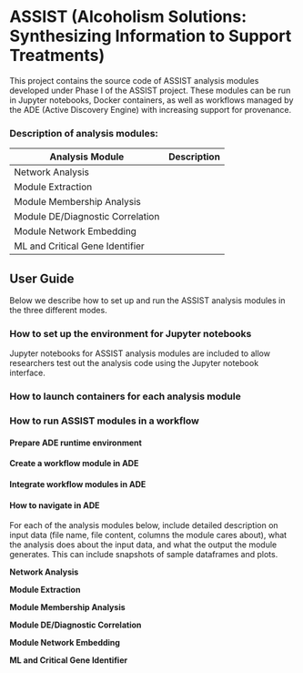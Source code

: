 # ASSIST (Alcoholism Solutions: Synthesizing Information to Support Treatments)

This project contains the source code of ASSIST analysis modules developed under Phase I of the ASSIST project. These modules can be run in Jupyter notebooks, Docker containers, as well as workflows managed by the ADE (Active Discovery Engine) with increasing support for provenance.

### Description of analysis modules:
| Analysis Module | Description |
|-------|-------------|
| Network Analysis | <brief description> |
| Module Extraction | <brief description> |
| Module Membership Analysis | <brief description> |
| Module DE/Diagnostic Correlation | <brief description> |
| Module Network Embedding |<brief description> |
| ML and Critical Gene Identifier | <brief description> |


## User Guide
Below we describe how to set up and run the ASSIST analysis modules in the three different modes.

### How to set up the environment for Jupyter notebooks
Jupyter notebooks for ASSIST analysis modules are included to allow researchers test out the analysis code using the Jupyter notebook interface.

### How to launch containers for each analysis module

### How to run ASSIST modules in a workflow

#### Prepare ADE runtime environment

#### Create a workflow module in ADE

#### Integrate workflow modules in ADE

#### How to navigate in ADE


For each of the analysis modules below, include detailed description on input data (file name, file content, columns the module cares about), what the analysis does about the input data, and what the output the module generates. This can include snapshots of sample dataframes and plots.

**Network Analysis**

**Module Extraction**

**Module Membership Analysis**

**Module DE/Diagnostic Correlation**

**Module Network Embedding**

**ML and Critical Gene Identifier**
